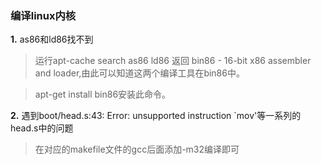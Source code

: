### 编译linux内核

**1.** as86和ld86找不到

> 运行apt-cache search as86 ld86 返回 bin86 - 16-bit x86 assembler and loader,由此可以知道这两个编译工具在bin86中。

> apt-get install bin86安装此命令。

**2.** 遇到boot/head.s:43: Error: unsupported instruction `mov'等一系列的head.s中的问题

> 在对应的makefile文件的gcc后面添加-m32编译即可